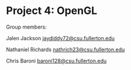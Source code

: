 # Project 4: OpenGL

Group members:

Jalen Jackson jaydiddy72@csu.fullerton.edu

Nathaniel Richards nathrich23@csu.fullerton.edu

Chris Baroni baroni128@csu.fullerton.edu
